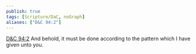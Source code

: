 ```yaml
---
publish: true
tags: [Scripture/DaC, noGraph]
aliases: ["D&C 94:2"]
---
```

[D&C 94:2](https://churchofjesuschrist.org/study/scriptures/dc-testament/dc/94?lang=eng&id=p2#p2) And behold, it must be done according to the pattern which I have given unto you.
